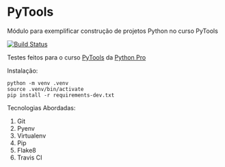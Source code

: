 # PyTools
Módulo para exemplificar construção de projetos Python no curso PyTools

[![Build Status](https://travis-ci.org/undersfx/PyTools.svg?branch=master)](https://travis-ci.org/undersfx/PyTools)

Testes feitos para o curso [PyTools](https://www.python.pro.br/modulos/pytools) da [Python Pro](https://www.python.pro.br/)

Instalação:

```console
python -m venv .venv
source .venv/bin/activate
pip install -r requirements-dev.txt
```

Tecnologias Abordadas:

1. Git
2. Pyenv
3. Virtualenv
4. Pip
5. Flake8
6. Travis CI
